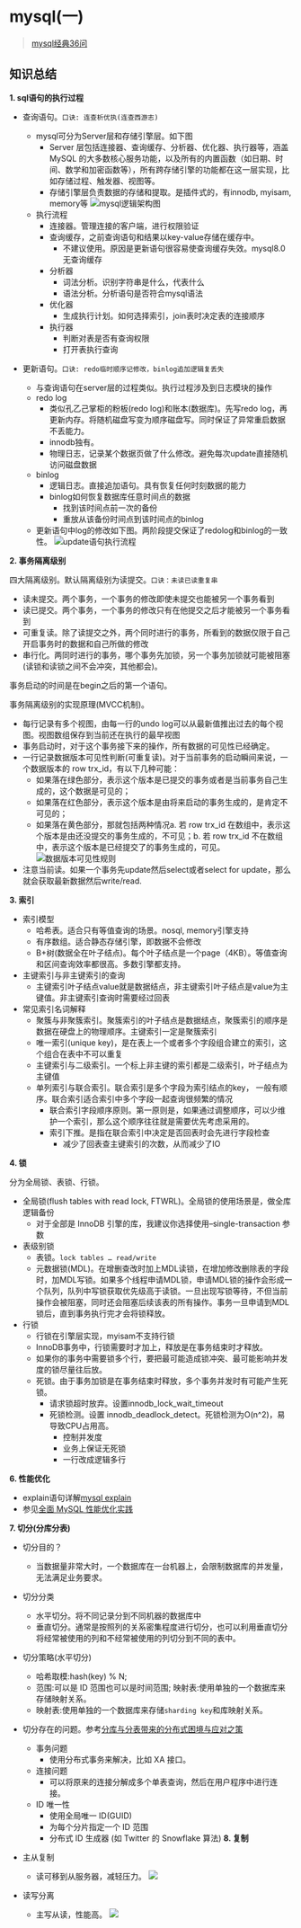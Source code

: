 # mysql(一)
> [mysql经典36问](https://mp.weixin.qq.com/s/vSUQ2d0wo4mu7C-euzImYw)
## 知识总结
**1. sql语句的执行过程**
- 查询语句。`口诀: 连查析优执(连查西游志)`
    - mysql可分为Server层和存储引擎层。如下图
        - Server 层包括连接器、查询缓存、分析器、优化器、执行器等，涵盖 MySQL 的大多数核心服务功能，以及所有的内置函数（如日期、时间、数学和加密函数等），所有跨存储引擎的功能都在这一层实现，比如存储过程、触发器、视图等。
        - 存储引擎层负责数据的存储和提取。是插件式的，有innodb, myisam, memory等
    ![mysql逻辑架构图](images/mysql逻辑架构图.webp)
    - 执行流程
        - 连接器。管理连接的客户端，进行权限验证
        - 查询缓存，之前查询语句和结果以key-value存储在缓存中。
            - 不建议使用。原因是更新语句很容易使查询缓存失效。mysql8.0无查询缓存
        - 分析器
            - 词法分析。识别字符串是什么，代表什么
            - 语法分析。分析语句是否符合mysql语法
        - 优化器
            - 生成执行计划。如何选择索引，join表时决定表的连接顺序
        - 执行器
            - 判断对表是否有查询权限
            - 打开表执行查询

- 更新语句。`口诀: redo临时顺序记修改，binlog追加逻辑复丢失`
    - 与查询语句在server层的过程类似。执行过程涉及到日志模块的操作
    - redo log
        - 类似孔乙己掌柜的粉板(redo log)和账本(数据库)。先写redo log，再更新内存。将随机磁盘写变为顺序磁盘写。同时保证了异常重启数据不丢能力。
        - innodb独有。
        - 物理日志，记录某个数据页做了什么修改。避免每次update直接随机访问磁盘数据
    - binlog
        - 逻辑日志。直接追加语句。具有恢复任何时刻数据的能力
        - binlog如何恢复数据库任意时间点的数据
            - 找到该时间点前一次的备份
            - 重放从该备份时间点到该时间点的binlog
    - 更新语句中log的修改如下图。两阶段提交保证了redolog和binlog的一致性。
    ![update语句执行流程](images/update语句执行流程.webp)

        
**2. 事务隔离级别**

四大隔离级别。默认隔离级别为读提交。`口诀：未读已读重复串`
- 读未提交。两个事务，一个事务的修改即使未提交也能被另一个事务看到
- 读已提交。两个事务，一个事务的修改只有在他提交之后才能被另一个事务看到
- 可重复读。除了读提交之外，两个同时进行的事务，所看到的数据仅限于自己开启事务时的数据和自己所做的修改
- 串行化。两同时进行的事务，哪个事务先加锁，另一个事务加锁就可能被阻塞(读锁和读锁之间不会冲突，其他都会)。

事务启动的时间是在begin之后的第一个语句。

事务隔离级别的实现原理(MVCC机制)。
- 每行记录有多个视图，由每一行的undo log可以从最新值推出过去的每个视图。视图数组保存到当前还在执行的最早视图
- 事务启动时，对于这个事务接下来的操作，所有数据的可见性已经确定。
- 一行记录数据版本可见性判断(可重复读)。对于当前事务的启动瞬间来说，一个数据版本的 row trx_id，有以下几种可能：
    - 如果落在绿色部分，表示这个版本是已提交的事务或者是当前事务自己生成的，这个数据是可见的；
    - 如果落在红色部分，表示这个版本是由将来启动的事务生成的，是肯定不可见的；
    - 如果落在黄色部分，那就包括两种情况a. 若 row trx_id 在数组中，表示这个版本是由还没提交的事务生成的，不可见；b. 若 row trx_id 不在数组中，表示这个版本是已经提交了的事务生成的，可见。
![数据版本可见性规则](images/数据版本可见性判断.webp)
- 注意当前读。如果一个事务先update然后select或者select for update，那么就会获取最新数据然后write/read.


**3. 索引**
- 索引模型
    - 哈希表。适合只有等值查询的场景。nosql, memory引擎支持
    - 有序数组。适合静态存储引擎，即数据不会修改
    - B+树(数据全在叶子结点)。每个叶子结点是一个page（4KB）。等值查询和区间查询效率都很高。多数引擎都支持。
- 主键索引与非主键索引的查询
    - 主键索引叶子结点value就是数据结点，非主键索引叶子结点是value为主键值。非主键索引查询时需要经过回表
- 常见索引名词解释
    - 聚簇与非聚簇索引。聚簇索引的叶子结点是数据结点，聚簇索引的顺序是数据在硬盘上的物理顺序。主键索引一定是聚簇索引
    - 唯一索引(unique key)，是在表上一个或者多个字段组合建立的索引，这个组合在表中不可以重复
    - 主键索引与二级索引。一个标上非主键的索引都是二级索引，叶子结点为主键值
    - 单列索引与联合索引。联合索引是多个字段为索引结点的key， 一般有顺序。联合索引适合索引中多个字段一起查询很频繁的情况
        - 联合索引字段顺序原则。第一原则是，如果通过调整顺序，可以少维护一个索引，那么这个顺序往往就是需要优先考虑采用的。
        - 索引下推。是指在联合索引中决定是否回表时会先进行字段检查
            - 减少了回表查主键索引的次数，从而减少了IO

**4. 锁**

分为全局锁、表锁、行锁。
- 全局锁(flush tables with read lock, FTWRL)。全局锁的使用场景是，做全库逻辑备份
    - 对于全部是 InnoDB 引擎的库，我建议你选择使用–single-transaction 参数
- 表级别锁
    - 表锁。`lock tables … read/write`
    - 元数据锁(MDL)。在增删查改时加上MDL读锁，在增加修改删除表的字段时，加MDL写锁。如果多个线程申请MDL锁，申请MDL锁的操作会形成一个队列，队列中写锁获取优先级高于读锁。一旦出现写锁等待，不但当前操作会被阻塞，同时还会阻塞后续该表的所有操作。事务一旦申请到MDL锁后，直到事务执行完才会将锁释放。
- 行锁
    - 行锁在引擎层实现，myisam不支持行锁
    - InnoDB事务中，行锁需要时才加上，释放是在事务结束时才释放。
    - 如果你的事务中需要锁多个行，要把最可能造成锁冲突、最可能影响并发度的锁尽量往后放。
    - 死锁。由于事务加锁是在事务结束时释放，多个事务并发时有可能产生死锁。
        - 请求锁超时放弃。设置innodb_lock_wait_timeout
        - 死锁检测。设置 innodb_deadlock_detect。死锁检测为O(n^2)，易导致CPU占用高。
            - 控制并发度
            - 业务上保证无死锁
            - 一行改成逻辑多行

**6. 性能优化**

- explain语句详解[mysql explain](https://dev.mysql.com/doc/refman/8.0/en/explain-output.html)
- 参见[全面 MySQL 性能优化实践](https://segmentfault.com/a/1190000039733895)

**7. 切分(分库分表)**
- 切分目的？
    - 当数据量非常大时，一个数据库在一台机器上，会限制数据库的并发量，无法满足业务要求。
- 切分分类
    - 水平切分。将不同记录分到不同机器的数据库中
    - 垂直切分。通常是按照列的关系密集程度进行切分，也可以利用垂直切分将经常被使用的列和不经常被使用的列切分到不同的表中。

- 切分策略(水平切分)
    - 哈希取模:hash(key) % N;
    - 范围:可以是 ID 范围也可以是时间范围; 映射表:使用单独的一个数据库来存储映射关系。
    - 映射表:使用单独的一个数据库来存储`sharding key`和库映射关系。

- 切分存在的问题。参考[分库与分表带来的分布式困境与应对之策](http://blog.720ui.com/2017/mysql_core_09_multi_db_table2/)
    - 事务问题
        - 使用分布式事务来解决，比如 XA 接口。
    - 连接问题
        - 可以将原来的连接分解成多个单表查询，然后在用户程序中进行连接。
    -  ID 唯一性
        - 使用全局唯一 ID(GUID)
        - 为每个分片指定一个 ID 范围
        - 分布式 ID 生成器 (如 Twitter 的 Snowflake 算法)
**8. 复制**
- 主从复制
    - 读可移到从服务器，减轻压力。
![](images/主从复制.jpg)
- 读写分离
    - 主写从读，性能高。
![](images/读写分离.jpg)



